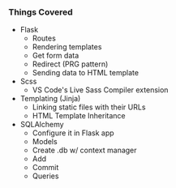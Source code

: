 ### Things Covered

- Flask
  - Routes
  - Rendering templates
  - Get form data
  - Redirect (PRG pattern)
  - Sending data to HTML template
- Scss
  - VS Code's Live Sass Compiler extension
- Templating (Jinja)
  - Linking static files with their URLs
  - HTML Template Inheritance
- SQLAlchemy
  - Configure it in Flask app
  - Models
  - Create .db w/ context manager
  - Add
  - Commit
  - Queries
